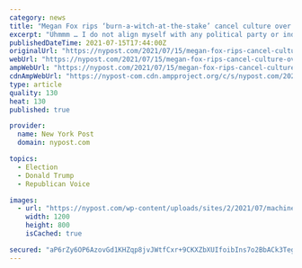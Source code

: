```yaml
---
category: news
title: "Megan Fox rips ‘burn-a-witch-at-the-stake’ cancel culture over her Trump comments"
excerpt: "Uhmmm … I do not align myself with any political party or individual politicians,” the Megan Fox wrote in an all-caps message on her Instagram stories addressing her attackers."
publishedDateTime: 2021-07-15T17:44:00Z
originalUrl: "https://nypost.com/2021/07/15/megan-fox-rips-cancel-culture-over-her-comments-about-trump/"
webUrl: "https://nypost.com/2021/07/15/megan-fox-rips-cancel-culture-over-her-comments-about-trump/"
ampWebUrl: "https://nypost.com/2021/07/15/megan-fox-rips-cancel-culture-over-her-comments-about-trump/amp/"
cdnAmpWebUrl: "https://nypost-com.cdn.ampproject.org/c/s/nypost.com/2021/07/15/megan-fox-rips-cancel-culture-over-her-comments-about-trump/amp/"
type: article
quality: 130
heat: 130
published: true

provider:
  name: New York Post
  domain: nypost.com

topics:
  - Election
  - Donald Trump
  - Republican Voice

images:
  - url: "https://nypost.com/wp-content/uploads/sites/2/2021/07/machine-gun-kelly-megan-fox-003.jpg?quality=90&strip=all&w=1200"
    width: 1200
    height: 800
    isCached: true

secured: "aP6rZy6OP6AzovGd1KHZqp8jvJWtfCxr+9CKXZbXUIfoibIns7o2BbACk3Teg1clbze1BhvZ1eoMzI2n5Dw8cJuzZggTpFW4bYr6TsV/q4d0INP1Yp5FinCcHrgGC6/6VY8KebLchhrme/aAcTOK5k2kk9h3aBmoZspdJAaWhR7JE5D7ALxGcPOtPqZuIdX8qNCh97pH0EGfr+SIRP+dARLhIA1ETStzfMhJKkUSrtj6tkLybZ6lZlbI8aFgL1Vnmp10nAVWh0zeMUgPqFyffY0PrAvC4KDik4BLMOAHRYLSdSvmlV3u9QRXxmb8kH+ahPqHSzoQO/tP0YBBSGXyH9FSV95+qQ51YmN9dJEEyVM=;2PFHjTEVtdqVn3op/cLEyw=="
---
```


